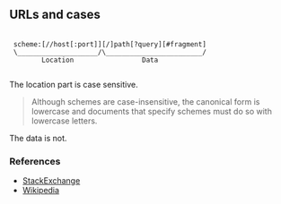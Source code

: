 ## URLs and cases

<pre>
  <code>
 scheme:[//host[:port]][/]path[?query][#fragment]
 \____________________/\________________________/
        Location                 Data
  </code>
</pre>

The location part is case sensitive.
> Although schemes are case-insensitive, the canonical form is lowercase and documents that specify schemes must do so with lowercase letters.

The data is not.

### References
- [StackExchange](https://webmasters.stackexchange.com/a/90378)
- [Wikipedia](https://en.wikipedia.org/wiki/URL)